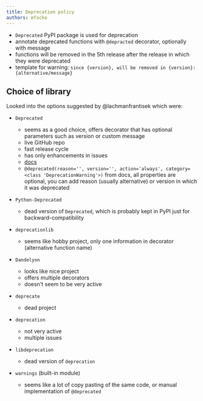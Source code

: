 ```yaml
---
title: Deprecation policy
authors: mfocko
---
```


- `Deprecated` PyPI package is used for deprecation
- annotate deprecated functions with `@depracted` decorator, optionally with message
- functions will be removed in the 5th release after the release in which they were
  deprecated
- template for warning: `since {version}, will be removed in {version}: {alternative/message}`

## Choice of library

Looked into the options suggested by @lachmanfrantisek which were:

- `Deprecated`

  - seems as a good choice, offers decorator that has optional parameters such as version or custom message
  - live GitHub repo
  - fast release cycle
  - has only enhancements in issues
  - [docs](https://deprecated.readthedocs.io/en/latest/?badge=latest)
  - `@deprecated(reason='', version='', action='always', category=<class 'DeprecationWarning'>)`
    from docs, all properties are optional, you can add reason (usually alternative) or version in which it was deprecated

- `Python-Deprecated`

  - dead version of `Deprecated`, which is probably kept in PyPI just for backward-compatibility

- `deprecationlib`

  - seems like hobby project, only one information in decorator (alternative function name)

- `Dandelyon`

  - looks like nice project
  - offers multiple decorators
  - doesn't seem to be very active

- `deprecate`

  - dead project

- `deprecation`

  - not very active
  - multiple issues

- `libdeprecation`

  - dead version of `deprecation`

- `warnings` (built-in module)
  - seems like a lot of copy pasting of the same code, or manual implementation of `@deprecated`
